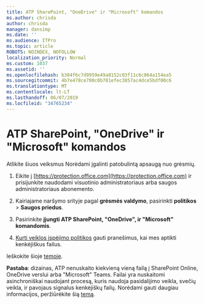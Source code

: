 ```yaml
---
title: ATP SharePoint, "OneDrive" ir "Microsoft" komandos
ms.author: chrisda
author: chrisda
manager: dansimp
ms.date: ''
ms.audience: ITPro
ms.topic: article
ROBOTS: NOINDEX, NOFOLLOW
localization_priority: Normal
ms.custom: 1037
ms.assetid: ''
ms.openlocfilehash: b304f6c7d9959e49a8152c03f11c6c864a154ea5
ms.sourcegitcommit: 4b7e478ce700c0b781efec3857ac4dce5bdf00c6
ms.translationtype: MT
ms.contentlocale: lt-LT
ms.lasthandoff: 06/07/2019
ms.locfileid: "34765234"
---
```

# <a name="atp-for-sharepoint-onedrive-and-microsoft-teams"></a>ATP SharePoint, "OneDrive" ir "Microsoft" komandos

Atlikite šiuos veiksmus Norėdami įgalinti patobulintą apsaugą nuo grėsmių.

1. Eikite į [https://protection.office.com](https://protection.office.com) ir prisijunkite naudodami visuotinio administratoriaus arba saugos administratoriaus abonemento.

2. Kairiajame naršymo srityje pagal **grėsmės valdymo**, pasirinkti **politikos** \> **Saugos priedus**.

3. Pasirinkite **įjungti ATP SharePoint, "OneDrive", ir "Microsoft" komandomis**.

4. [Kurti veiklos įspėjimo politikos](https://docs.microsoft.com/office365/securitycompliance/create-activity-alerts) gauti pranešimus, kai mes aptikti kenkėjiškus failus.

Ieškokite šioje [temoje](https://docs.microsoft.com/office365/securitycompliance/turn-on-atp-for-spo-odb-and-teams).

**Pastaba**: dizainas, ATP nenuskaito kiekvieną vieną failą į SharePoint Online, OneDrive verslui arba "Microsoft" Teams. Failai yra nuskaitomi asinchroniškai naudojant procesą, kuris naudoja pasidalijimo veikla, svečių veikla, ir pavojaus signalus kenkėjiškų failų. Norėdami gauti daugiau informacijos, peržiūrėkite šią [temą](https://docs.microsoft.com/office365/securitycompliance/atp-for-spo-odb-and-teams).
